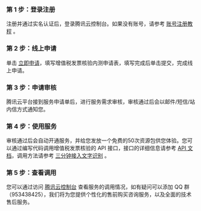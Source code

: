 ### 第 1 步：登录注册
注册并通过实名认证后，登录腾讯云控制台。如果没有账号，请参考 [账号注册教程](https://cloud.tencent.com/document/product/378/17985) 。

### 第 2 步：线上申请
单击 [立即申请](https://cloud.tencent.com/apply/p/sl1o7my0ke)，填写增值税发票核验内测申请表，填写完成后单击提交，完成线上申请。

### 第 3 步：申请审核
腾讯云平台接到服务申请单后，进行服务需求审核，审核通过后会以邮件/短信/站内信方式通知您。

### 第 4 步：使用服务
审核通过后会自动开通服务，并给您发放一个免费的50次资源包供您体验。您可以通过编写代码调用增值税发票核验的 API 接口，接口的详细信息请参考 [API 文档](https://cloud.tencent.com/document/product/866/47324)，调用方法请参考 [三分钟接入文字识别](https://cloud.tencent.com/document/product/866/34681) 。

### 第 5 步：查看调用
您可以通过访问 [腾讯云控制台](https://console.cloud.tencent.com/ocr/vatInvoiceVerify) 查看服务的调用情况，如有疑问可以添加 QQ 群（953438425），我们将为您提供个性化的售前购买咨询服务，以及全面的技术售后服务。
